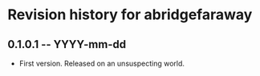 # Revision history for abridgefaraway

## 0.1.0.1  -- YYYY-mm-dd

* First version. Released on an unsuspecting world.
